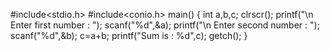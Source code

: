 #include<stdio.h>
#include<conio.h>
main()
{
int a,b,c;
clrscr();
printf("\n Enter first number : ");
scanf("%d",&a);
printf("\n Enter second number : ");
scanf("%d",&b);
c=a+b;
printf("Sum is : %d",c);
getch();
}
